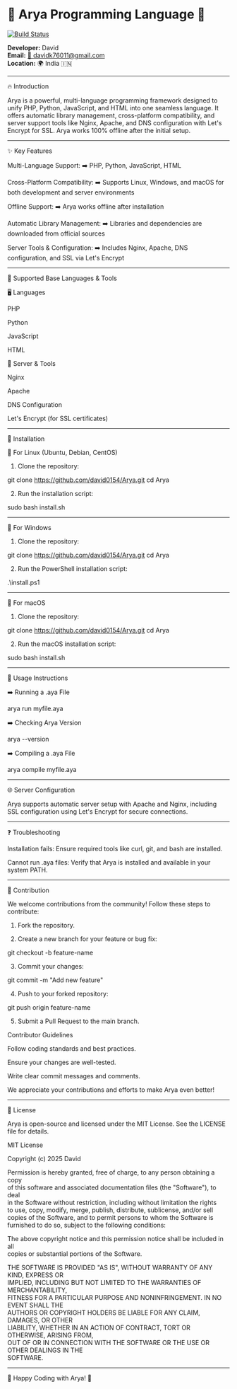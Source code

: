 # 🌟 Arya Programming Language 🌟  
[![Build Status](https://img.shields.io/badge/build-passing-brightgreen)](https://github.com/david0154/Arya)  

**Developer:** David  
**Email:** [📧 davidk76011@gmail.com](mailto:davidk76011@gmail.com)  
**Location:** 🌍 India 🇮🇳  

---





🔥 Introduction

Arya is a powerful, multi-language programming framework designed to unify PHP, Python, JavaScript, and HTML into one seamless language. It offers automatic library management, cross-platform compatibility, and server support tools like Nginx, Apache, and DNS configuration with Let's Encrypt for SSL. Arya works 100% offline after the initial setup.


---

✨ Key Features

Multi-Language Support:
➡️ PHP, Python, JavaScript, HTML

Cross-Platform Compatibility:
➡️ Supports Linux, Windows, and macOS for both development and server environments

Offline Support:
➡️ Arya works offline after installation

Automatic Library Management:
➡️ Libraries and dependencies are downloaded from official sources

Server Tools & Configuration:
➡️ Includes Nginx, Apache, DNS configuration, and SSL via Let's Encrypt



---

🚀 Supported Base Languages & Tools

🖥️ Languages

PHP

Python

JavaScript

HTML


🔧 Server & Tools

Nginx

Apache

DNS Configuration

Let's Encrypt (for SSL certificates)



---

🚀 Installation

📌 For Linux (Ubuntu, Debian, CentOS)

1. Clone the repository:

git clone https://github.com/david0154/Arya.git
cd Arya


2. Run the installation script:

sudo bash install.sh




---

📌 For Windows

1. Clone the repository:

git clone https://github.com/david0154/Arya.git
cd Arya


2. Run the PowerShell installation script:

.\install.ps1




---

📌 For macOS

1. Clone the repository:

git clone https://github.com/david0154/Arya.git
cd Arya


2. Run the macOS installation script:

sudo bash install.sh




---

🎯 Usage Instructions

➡️ Running a .aya File

arya run myfile.aya

➡️ Checking Arya Version

arya --version

➡️ Compiling a .aya File

arya compile myfile.aya


---

🌐 Server Configuration

Arya supports automatic server setup with Apache and Nginx, including SSL configuration using Let's Encrypt for secure connections.


---

❓ Troubleshooting

Installation fails: Ensure required tools like curl, git, and bash are installed.

Cannot run .aya files: Verify that Arya is installed and available in your system PATH.



---

🤝 Contribution

We welcome contributions from the community! Follow these steps to contribute:

1. Fork the repository.


2. Create a new branch for your feature or bug fix:

git checkout -b feature-name


3. Commit your changes:

git commit -m "Add new feature"


4. Push to your forked repository:

git push origin feature-name


5. Submit a Pull Request to the main branch.



Contributor Guidelines

Follow coding standards and best practices.

Ensure your changes are well-tested.

Write clear commit messages and comments.


We appreciate your contributions and efforts to make Arya even better!


---

📄 License

Arya is open-source and licensed under the MIT License. See the LICENSE file for details.

MIT License  

Copyright (c) 2025 David  

Permission is hereby granted, free of charge, to any person obtaining a copy  
of this software and associated documentation files (the "Software"), to deal  
in the Software without restriction, including without limitation the rights  
to use, copy, modify, merge, publish, distribute, sublicense, and/or sell  
copies of the Software, and to permit persons to whom the Software is  
furnished to do so, subject to the following conditions:  

The above copyright notice and this permission notice shall be included in all  
copies or substantial portions of the Software.  

THE SOFTWARE IS PROVIDED "AS IS", WITHOUT WARRANTY OF ANY KIND, EXPRESS OR  
IMPLIED, INCLUDING BUT NOT LIMITED TO THE WARRANTIES OF MERCHANTABILITY,  
FITNESS FOR A PARTICULAR PURPOSE AND NONINFRINGEMENT. IN NO EVENT SHALL THE  
AUTHORS OR COPYRIGHT HOLDERS BE LIABLE FOR ANY CLAIM, DAMAGES, OR OTHER  
LIABILITY, WHETHER IN AN ACTION OF CONTRACT, TORT OR OTHERWISE, ARISING FROM,  
OUT OF OR IN CONNECTION WITH THE SOFTWARE OR THE USE OR OTHER DEALINGS IN THE  
SOFTWARE.


---

🌟 Happy Coding with Arya! 🌟
